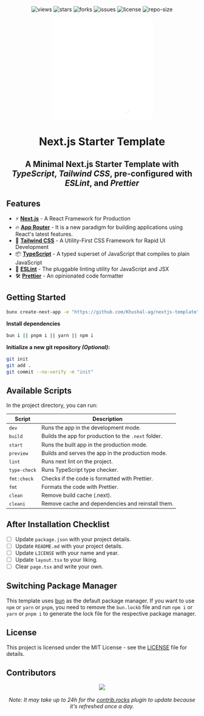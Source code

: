 <div align=center>

![views] ![stars] ![forks] ![issues] ![license] ![repo-size]

<picture>
  <source media="(prefers-color-scheme: dark)" srcset="./public/nextjs-light.svg">
  <source media="(prefers-color-scheme: light)" srcset="./public/nextjs-dark.svg">
  <img alt="Next.js" src="./public/nextjs-light.svg">
</picture>

# Next.js Starter Template

## A Minimal Next.js Starter Template with _TypeScript_, _Tailwind CSS_, pre-configured with _ESLint_, and _Prettier_

</div>

## Features

- ⚡ **[Next.js](https://nextjs.org/)** - A React Framework for Production
- 🔥 **[App Router](https://nextjs.org/docs/app)** - It is a new paradigm for building applications using React's latest features.
- 🎨 **[Tailwind CSS](https://tailwindcss.com/)** - A Utility-First CSS Framework for Rapid UI Development
- 📦 **[TypeScript](https://www.typescriptlang.org/)** - A typed superset of JavaScript that compiles to plain JavaScript
- 📝 **[ESLint](https://eslint.org/)** - The pluggable linting utility for JavaScript and JSX
- 🛠 **[Prettier](https://prettier.io/)** - An opinionated code formatter

## Getting Started

```bash
bunx create-next-app -e "https://github.com/Khushal-ag/nextjs-template" <project-name>
```

**Install dependencies**

```bash
bun i || pnpm i || yarn || npm i
```

**Initialize a new git repository _(Optional)_:**

```bash
git init
git add .
git commit --no-verify -m "init"
```

## Available Scripts

In the project directory, you can run:

| **Script**   | **Description**                                      |
| ------------ | ---------------------------------------------------- |
| `dev`        | Runs the app in the development mode.                |
| `build`      | Builds the app for production to the `.next` folder. |
| `start`      | Runs the built app in the production mode.           |
| `preview`    | Builds and serves the app in the production mode.    |
| `lint`       | Runs next lint on the project.                       |
| `type-check` | Runs TypeScript type checker.                        |
| `fmt:check`  | Checks if the code is formatted with Prettier.       |
| `fmt`        | Formats the code with Prettier.                      |
| `clean`      | Remove build cache (.next).                          |
| `cleani`     | Remove cache and dependencies and reinstall them.    |

## After Installation Checklist

- [ ] Update `package.json` with your project details.
- [ ] Update `README.md` with your project details.
- [ ] Update `LICENSE` with your name and year.
- [ ] Update `layout.tsx` to your liking.
- [ ] Clear `page.tsx` and write your own.

## Switching Package Manager

This template uses [bun](https://bun.sh/) as the default package manager. If you want to use `npm` or `yarn` or `pnpm`, you need to remove the `bun.lockb` file and run `npm i` or `yarn` or `pnpm i` to generate the lock file for the respective package manager.

## License

This project is licensed under the MIT License - see the [LICENSE](LICENSE) file for details.

## Contributors

<div align=center>

[![][contributors]][contributors-graph]

_Note: It may take up to 24h for the [contrib.rocks][contrib-rocks] plugin to update because it's refreshed once a day._

</div>

<!----------------------------------{ Labels }--------------------------------->

[views]: https://komarev.com/ghpvc/?username=nextjs-template&label=view%20counter&color=red&style=flat
[repo-size]: https://img.shields.io/github/repo-size/Khushal-ag/nextjs-template
[issues]: https://img.shields.io/github/issues-raw/Khushal-ag/nextjs-template
[license]: https://img.shields.io/github/license/Khushal-ag/nextjs-template
[forks]: https://img.shields.io/github/forks/Khushal-ag/nextjs-template?style=flat
[stars]: https://img.shields.io/github/stars/Khushal-ag/nextjs-template
[contributors]: https://contrib.rocks/image?repo=Khushal-ag/nextjs-template&max=500
[contributors-graph]: https://github.com/Khushal-ag/nextjs-template/graphs/contributors
[contrib-rocks]: https://contrib.rocks/preview?repo=Khushal-ag%2Fnextjs-template
